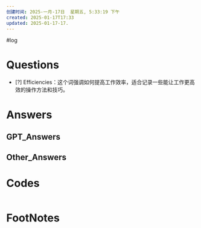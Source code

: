 ```yaml
---
创建时间: 2025-一月-17日  星期五, 5:33:19 下午
created: 2025-01-17T17:33
updated: 2025-01-17-17.
---
```

#log 

# Questions

- [?] Efficiencies：这个词强调如何提高工作效率，适合记录一些能让工作更高效的操作方法和技巧。


# Answers


## GPT_Answers


## Other_Answers


# Codes

```python

```



# FootNotes